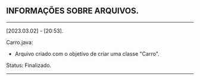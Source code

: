 ## INFORMAÇÕES SOBRE ARQUIVOS.
____________________________________________________________________________________________

[2023.03.02] - [20:53].

Carro.java:  
- Arquivo criado com o objetivo de criar uma classe "Carro".
  
Status: Finalizado.
____________________________________________________________________________________________
